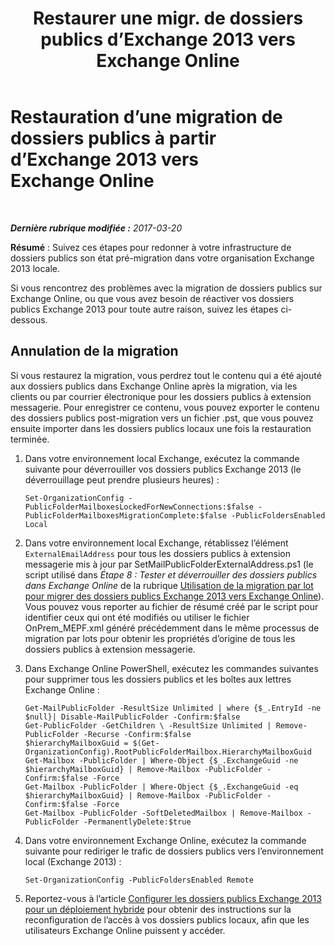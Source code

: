 ﻿---
title: 'Restaurer une migr. de dossiers publics d’Exchange 2013 vers Exchange Online'
TOCTitle: Restauration d’une migration de dossiers publics à partir d’Exchange 2013 vers Exchange Online
ms:assetid: bcd54aa0-aa45-4c68-b504-1475842d4b96
ms:mtpsurl: https://technet.microsoft.com/fr-fr/library/Mt798259(v=EXCHG.150)
ms:contentKeyID: 74432745
ms.date: 04/24/2018
mtps_version: v=EXCHG.150
ms.translationtype: HT
---

# Restauration d’une migration de dossiers publics à partir d’Exchange 2013 vers Exchange Online

 

_**Dernière rubrique modifiée :** 2017-03-20_

**Résumé** : Suivez ces étapes pour redonner à votre infrastructure de dossiers publics son état pré-migration dans votre organisation Exchange 2013 locale.

Si vous rencontrez des problèmes avec la migration de dossiers publics sur Exchange Online, ou que vous avez besoin de réactiver vos dossiers publics Exchange 2013 pour toute autre raison, suivez les étapes ci-dessous.

## Annulation de la migration

Si vous restaurez la migration, vous perdrez tout le contenu qui a été ajouté aux dossiers publics dans Exchange Online après la migration, via les clients ou par courrier électronique pour les dossiers publics à extension messagerie. Pour enregistrer ce contenu, vous pouvez exporter le contenu des dossiers publics post-migration vers un fichier .pst, que vous pouvez ensuite importer dans les dossiers publics locaux une fois la restauration terminée.

1.  Dans votre environnement local Exchange, exécutez la commande suivante pour déverrouiller vos dossiers publics Exchange 2013 (le déverrouillage peut prendre plusieurs heures) :
    
        Set-OrganizationConfig -PublicFolderMailboxesLockedForNewConnections:$false -PublicFolderMailboxesMigrationComplete:$false -PublicFoldersEnabled Local 

2.  Dans votre environnement local Exchange, rétablissez l’élément `ExternalEmailAddress` pour tous les dossiers publics à extension messagerie mis à jour par SetMailPublicFolderExternalAddress.ps1 (le script utilisé dans *Étape 8 : Tester et déverrouiller des dossiers publics dans Exchange Online* de la rubrique [Utilisation de la migration par lot pour migrer des dossiers publics Exchange 2013 vers Exchange Online](use-batch-migration-to-migrate-exchange-2013-public-folders-to-exchange-online-exchange-online-help.md)). Vous pouvez vous reporter au fichier de résumé créé par le script pour identifier ceux qui ont été modifiés ou utiliser le fichier OnPrem\_MEPF.xml généré précédemment dans le même processus de migration par lots pour obtenir les propriétés d’origine de tous les dossiers publics à extension messagerie.

3.  Dans Exchange Online PowerShell, exécutez les commandes suivantes pour supprimer tous les dossiers publics et les boîtes aux lettres Exchange Online :
    
        Get-MailPublicFolder -ResultSize Unlimited | where {$_.EntryId -ne $null}| Disable-MailPublicFolder -Confirm:$false 
        Get-PublicFolder -GetChildren \ -ResultSize Unlimited | Remove-PublicFolder -Recurse -Confirm:$false
        $hierarchyMailboxGuid = $(Get-OrganizationConfig).RootPublicFolderMailbox.HierarchyMailboxGuid
        Get-Mailbox -PublicFolder | Where-Object {$_.ExchangeGuid -ne $hierarchyMailboxGuid} | Remove-Mailbox -PublicFolder -Confirm:$false -Force
        Get-Mailbox -PublicFolder | Where-Object {$_.ExchangeGuid -eq $hierarchyMailboxGuid} | Remove-Mailbox -PublicFolder -Confirm:$false -Force
        Get-Mailbox -PublicFolder -SoftDeletedMailbox | Remove-Mailbox -PublicFolder -PermanentlyDelete:$true

4.  Dans votre environnement Exchange Online, exécutez la commande suivante pour rediriger le trafic de dossiers publics vers l’environnement local (Exchange 2013) :
    
        Set-OrganizationConfig -PublicFoldersEnabled Remote

5.  Reportez-vous à l’article [Configurer les dossiers publics Exchange 2013 pour un déploiement hybride](configure-exchange-2013-public-folders-for-a-hybrid-deployment-exchange-2013-help.md) pour obtenir des instructions sur la reconfiguration de l’accès à vos dossiers publics locaux, afin que les utilisateurs Exchange Online puissent y accéder.

